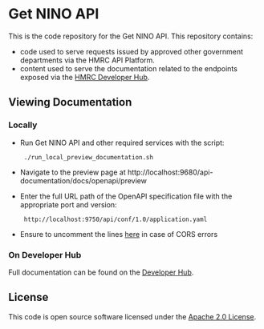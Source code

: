 
# Get NINO API

This is the code repository for the Get NINO API. This repository contains:

* code used to serve requests issued by approved other government departments via the HMRC API Platform.
* content used to serve the documentation related to the endpoints exposed via the [HMRC Developer Hub](https://developer.service.hmrc.gov.uk/api-documentation/docs/api).

## Viewing Documentation
### Locally
- Run Get NINO API and other required services with the script:

    ```
     ./run_local_preview_documentation.sh
    ```

- Navigate to the preview page at http://localhost:9680/api-documentation/docs/openapi/preview
- Enter the full URL path of the OpenAPI specification file with the appropriate port and version:

    ```
     http://localhost:9750/api/conf/1.0/application.yaml
    ```
- Ensure to uncomment the lines [here](https://github.com/hmrc/get-nino-api/blob/main/conf/application.conf#L42-L45) in case of CORS errors

### On Developer Hub
Full documentation can be found on the [Developer Hub](https://developer.service.hmrc.gov.uk/api-documentation/docs/api/service/get-nino-api).

## License

This code is open source software licensed under the [Apache 2.0 License]("http://www.apache.org/licenses/LICENSE-2.0.html").
